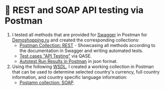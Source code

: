 # 👷 REST and SOAP API testing via Postman

1. I tested all methods that are provided for [Swagger](https://petstore.swagger.io/) in Postman for [Demoshopping.ru](https://demoshopping.ru/) and created the corresponding collections:
   * [Postman Collection: REST](https://www.postman.com/lexi65739/demoshopping/collection/wcucc3c/demoshopping?action=share&creator=39696734&active-environment=39696734-0a6302c1-fb1e-4a6d-b8d5-ad2d73ae2b3f) - Showcasing all methods according to the documentation in Swagger and writing automated tests.
   * [Test cases "API Testing"](https://github.com/LSalakhova/api/blob/main/Test%20cases%20%22API%20Testing%22%20via%20QASE.pdf)  via QASE.
   * [Autotest Run Results in Postman](https://github.com/LSalakhova/api/blob/main/Demoshopping.postman_test_run.json) in json format.
2. Using the following [WSDL](http://webservices.oorsprong.org/websamples.countryinfo/CountryInfoService.wso?WSDL), I created a working collection in Postman that can be used to determine selected country's currency, full country information, and country specific language information:
   * [Postamn collection: SOAP](https://www.postman.com/lexi65739/workspace/soap/collection/39696734-109de79c-8a4d-4785-9ce3-8c28378452ee?action=share&creator=39696734).
 
   

  
